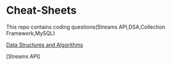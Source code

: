# Cheat-Sheets
This repo contains coding questions(Streams API,DSA,Collection Framework,MySQL)

[Data Structures and Algorithms](docs)

[Streams API]

